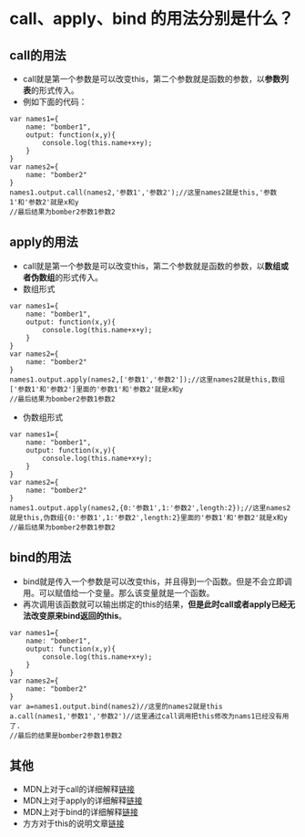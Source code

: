 # call、apply、bind 的用法分别是什么？
## call的用法
* call就是第一个参数是可以改变this，第二个参数就是函数的参数，以**参数列表**的形式传入。
* 例如下面的代码：
```
var names1={
    name: "bomber1",
    output: function(x,y){
        console.log(this.name+x+y);
    }
}
var names2={
    name: "bomber2"
}
names1.output.call(names2,'参数1','参数2');//这里names2就是this,'参数1'和'参数2'就是x和y
//最后结果为bomber2参数1参数2
```
## apply的用法
* call就是第一个参数是可以改变this，第二个参数就是函数的参数，以**数组或者伪数组**的形式传入。
* 数组形式  
```
var names1={
    name: "bomber1",
    output: function(x,y){
        console.log(this.name+x+y);
    }
}
var names2={
    name: "bomber2"
}
names1.output.apply(names2,['参数1','参数2']);//这里names2就是this,数组['参数1'和'参数2']里面的'参数1'和'参数2'就是x和y
//最后结果为bomber2参数1参数2
```
* 伪数组形式
```
var names1={
    name: "bomber1",
    output: function(x,y){
        console.log(this.name+x+y);
    }
}
var names2={
    name: "bomber2"
}
names1.output.apply(names2,{0:'参数1',1:'参数2',length:2});//这里names2就是this,伪数组{0:'参数1',1:'参数2',length:2}里面的'参数1'和'参数2'就是x和y
//最后结果为bomber2参数1参数2
```
## bind的用法
* bind就是传入一个参数是可以改变this，并且得到一个函数。但是不会立即调用。可以赋值给一个变量。那么该变量就是一个函数。
* 再次调用该函数就可以输出绑定的this的结果，**但是此时call或者apply已经无法改变原来bind返回的this**。
```
var names1={
    name: "bomber1",
    output: function(x,y){
        console.log(this.name+x+y);
    }
}
var names2={
    name: "bomber2"
}
var a=names1.output.bind(names2)//这里的names2就是this
a.call(names1,'参数1','参数2')//这里通过call调用把this修改为nams1已经没有用了.
//最后的结果是bomber2参数1参数2
```

## 其他
* MDN上对于call的详细解释[链接](https://developer.mozilla.org/zh-CN/docs/Web/JavaScript/Reference/Global_Objects/Function/call)
* MDN上对于apply的详细解释[链接](https://developer.mozilla.org/zh-CN/docs/Web/JavaScript/Reference/Global_Objects/Function/apply)
* MDN上对于bind的详细解释[链接](https://developer.mozilla.org/en-US/docs/Web/JavaScript/Reference/Global_Objects/Function/bind#Polyfill)
* 方方对于this的说明文章[链接](https://zhuanlan.zhihu.com/p/23804247)